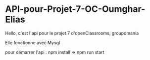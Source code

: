 # API-pour-Projet-7-OC-Oumghar-Elias

Hello, c'est l'api pour le projet 7 d'openClassrooms, groupomania

Elle fonctionne avec Mysql

pour démarrer l'api : npm install => npm run start

